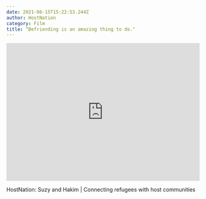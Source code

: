 ```yaml
---
date: 2021-06-15T15:22:53.244Z
author: HostNation
category: Film
title: “Befriending is an amazing thing to do."
---
```

<iframe src="https://player.vimeo.com/video/309771300?title=0&byline=0&portrait=0" width="100%" height="360" frameborder="0" allow="autoplay; fullscreen; picture-in-picture" allowfullscreen></iframe>

HostNation: Suzy and Hakim | Connecting refugees with host communities